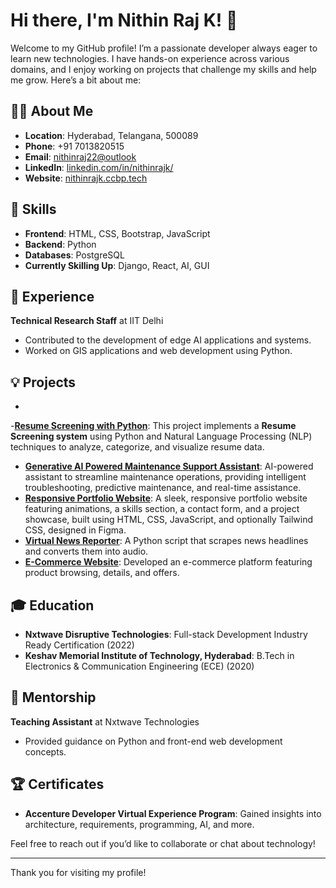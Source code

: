 # Hi there, I'm Nithin Raj K! 👋

Welcome to my GitHub profile! I’m a passionate developer always eager to learn new technologies. I have hands-on experience across various domains, and I enjoy working on projects that challenge my skills and help me grow. Here’s a bit about me:

## 👨‍💻 About Me
- **Location**: Hyderabad, Telangana, 500089
- **Phone**: +91 7013820515
- **Email**: [nithinraj22@outlook](mailto:nithinraj22@outlook)
- **LinkedIn**: [linkedin.com/in/nithinrajk/](https://www.linkedin.com/in/nithinrajk/)
- **Website**: [nithinrajk.ccbp.tech](https://nithinrajk.ccbp.tech)

## 🚀 Skills
- **Frontend**: HTML, CSS, Bootstrap, JavaScript
- **Backend**: Python
- **Databases**: PostgreSQL
- **Currently Skilling Up**: Django, React, AI, GUI

## 💼 Experience
**Technical Research Staff** at IIT Delhi  
- Contributed to the development of edge AI applications and systems.
- Worked on GIS applications and web development using Python.

## 💡 Projects
-
-**[Resume Screening with Python]([https://github.com/2nithin2/Generative-AI-Powered-Maintenance-Support-Assistant](https://github.com/2nithin2/Smart-Resume-Screener))**: This project implements a **Resume Screening system** using Python and Natural Language Processing (NLP) techniques to analyze, categorize, and visualize resume data.
- **[Generative AI Powered Maintenance Support Assistant](https://github.com/2nithin2/Generative-AI-Powered-Maintenance-Support-Assistant)**: AI-powered assistant to streamline maintenance operations, providing intelligent troubleshooting, predictive maintenance, and real-time assistance.
- **[Responsive Portfolio Website](https://github.com/2nithin2/personal-portfolio-site-)**: A sleek, responsive portfolio website featuring animations, a skills section, a contact form, and a project showcase, built using HTML, CSS, JavaScript, and optionally Tailwind CSS, designed in Figma.
- **[Virtual News Reporter](https://github.com/2nithin2/web-scrapping-virtual-reporter)**: A Python script that scrapes news headlines and converts them into audio.
- **[E-Commerce Website](https://nithinecom.ccbp.tech)**: Developed an e-commerce platform featuring product browsing, details, and offers.

## 🎓 Education
- **Nxtwave Disruptive Technologies**: Full-stack Development Industry Ready Certification (2022)
- **Keshav Memorial Institute of Technology, Hyderabad**: B.Tech in Electronics & Communication Engineering (ECE) (2020)

## 🌟 Mentorship
**Teaching Assistant** at Nxtwave Technologies  
- Provided guidance on Python and front-end web development concepts.

## 🏆 Certificates
- **Accenture Developer Virtual Experience Program**: Gained insights into architecture, requirements, programming, AI, and more.

Feel free to reach out if you’d like to collaborate or chat about technology!

---

Thank you for visiting my profile!
